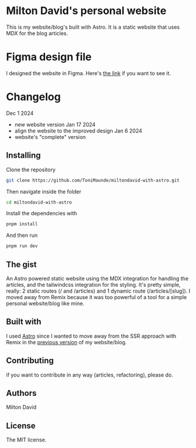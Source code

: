 # Milton David's personal website
This is my website/blog's built with Astro. It is a static website that uses MDX for the blog articles.

# Figma design file
I designed the website in Figma. Here's [the link](https://www.figma.com/file/etOc5Yb0qFn77WxCQCPCCc/miltondavid.com?type=design&node-id=0%3A1&mode=design&t=Wqq5znrSeCk093fv-1) if you want to see it.

# Changelog
Dec 1 2024
- new website version
Jan 17 2024
- align the website to the improved design
Jan 6 2024
- website's "complete" version

## Installing
Clone the repository
```sh
git clone https://github.com/ToniMaunde/miltondavid-with-astro.git
```

Then navigate inside the folder
```sh
cd miltondavid-with-astro
```

Install the dependencies with
```sh
pnpm install
```

And then run
```sh
pnpm run dev
```

## The gist
An Astro powered static website using the MDX integration for handling the articles, and the tailwindcss integration for the styling. It's pretty simple, really: 2 static routes (/ and /articles) and 1 dynamic route (/articles/[slug]). I moved away from Remix because it was too powerful of a tool for a simple personal website/blog like mine.

## Built with
I used [Astro](https://astro.build/) since I wanted to move away from the SSR approach with Remix in the [previous version](https://github.com/ToniMaunde/miltondavid) of my website/blog.

## Contributing
if you want to contribute in any way (articles, refactoring), please do.

## Authors
Milton David

## License
The MIT license.
